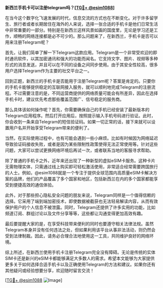 **新西兰手机卡可以注册telegram吗？[[TG💪+ @esim1088](https://t.me/s/esim1088)]**

在当今这个数字化飞速发展的时代，信息交流的方式也在不断变化。对于许多留学生、旅行者或者长期居住在海外的人来说，选择一张合适的手机卡是他们日常生活中非常重要的一部分。特别是在新西兰这样风景如画的国度里，无论是学习还是工作，顺畅的网络连接都是必不可少的。那么问题来了，在新西兰，手机卡是否可以用来注册Telegram呢？

首先，让我们简单了解一下Telegram这款应用。Telegram是一个非常受欢迎的即时通讯软件，以其加密通讯和强大的功能而闻名。它支持文字、图片、视频等多种形式的消息发送，并且可以在不同的设备之间同步使用。由于其安全性较高，很多用户选择Telegram作为主要的社交平台之一。

回到正题，新西兰的手机卡是否能用于注册Telegram呢？答案是肯定的。只要你的手机卡能够提供稳定的互联网接入服务，就可以顺利地完成Telegram的注册流程。不过需要注意的是，不同运营商提供的网络质量可能会有所差异，因此在选择手机卡时，建议优先考虑那些覆盖范围广、信号稳定的服务商。

那么具体该如何操作呢？首先，你需要确保自己的手机已经安装了最新版本的Telegram应用程序。然后打开应用后，按照提示输入手机号码进行验证。此时，你会收到一条来自Telegram的短信验证码。如果一切正常的话，接下来就可以设置用户名并开始享受Telegram带来的便利了。

当然，在实际使用过程中，也有可能会遇到一些小麻烦。比如有时候因为网络延迟导致验证码接收失败，或者是因为某些限制性政策使得无法正常使用等。针对这些问题，大家可以尝试更换网络环境后再试一次，或者联系当地的客服寻求帮助。

除了普通的手机卡之外，近年来还出现了一种新型的虚拟eSIM卡服务。这种卡片无需物理实体，只需通过线上购买即可轻松激活使用，非常适合经常需要跨国旅行的人士。例如，@esim1088就是一个专注于提供全球范围内高质量eSIM卡解决方案的品牌，他们的产品覆盖了多个国家和地区，包括新西兰在内的多个国家都能享受到便捷高效的通信体验。

此外，对于那些担心隐私安全问题的朋友来说，Telegram同样是一个值得信赖的选择。它采用了端到端加密技术，即使数据被截获也无法轻易解读内容，从而有效保护用户的个人信息不被泄露。同时，Telegram还提供了许多实用的功能，比如频道订阅、群组讨论以及文件分享等等，这些都让沟通变得更加高效有趣。

最后要提醒大家的是，在享受科技带来便利的同时也要遵守相关法律法规。虽然Telegram本身并没有任何违法之处，但如果利用该平台从事非法活动，则仍然会受到法律制裁。因此，请务必合理合法地使用这一工具，共同维护良好的网络环境。

综上所述，在新西兰使用手机卡注册Telegram完全没有障碍。无论是传统的实体SIM卡还是新兴的eSIM卡都能够满足大多数人的需求。希望本文能够为大家提供更多关于如何选择合适手机卡以及正确使用Telegram的方法和建议。如果你还有其他疑问或经验想要分享，欢迎随时留言交流！

[[TG💪+ @esim1088](https://t.me/s/esim1088) ![Image](https://i.postimg.cc/4NQfJmqS/Snipaste-2025-05-13-00-14-12.png)]